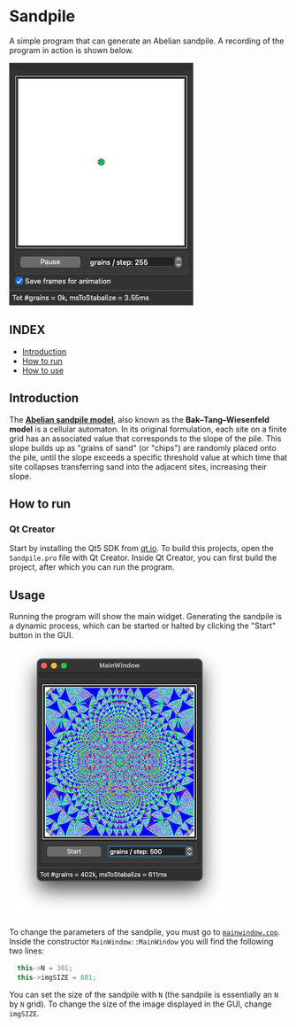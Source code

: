# Sandpile
A simple program that can generate an Abelian sandpile. A recording of the program in action is shown below.

![](images/sandgif.gif)

## INDEX
 * [Introduction](#introduction)
 * [How to run](#how-to-run)
 * [How to use](#usage)


## Introduction
The [**Abelian sandpile model**](https://en.wikipedia.org/wiki/Abelian_sandpile_model), also known as the **Bak–Tang–Wiesenfeld model** is a cellular automaton. In its original formulation, each site on a finite grid has an associated value that corresponds to the slope of the pile. This slope builds up as "grains of sand" (or "chips") are randomly placed onto the pile, until the slope exceeds a specific threshold value at which time that site collapses transferring sand into the adjacent sites, increasing their slope. 


## How to run

### Qt Creator
Start by installing the Qt5 SDK from [qt.io](https://www.qt.io/download). 
To build this projects, open the `Sandpile.pro` file with Qt Creator. Inside Qt Creator, you can first build the project, after which you can run the program.


## Usage
Running the program will show the main widget. Generating the sandpile is a dynamic process, which can be started or halted by clicking the "Start" button in the GUI.
![](images/sandpile_GUI.png)

To change the parameters of the sandpile, you must go to [`mainwindow.cpp`](source/mainwindow.cpp). Inside the constructor `MainWindow::MainWindow` you will find the following two lines:

```cpp
  this->N = 301;
  this->imgSIZE = 601;
```

You can set the size of the sandpile with `N` (the sandpile is essentially an `N` by `N` grid).
To change the size of the image displayed in the GUI, change `imgSIZE`.
